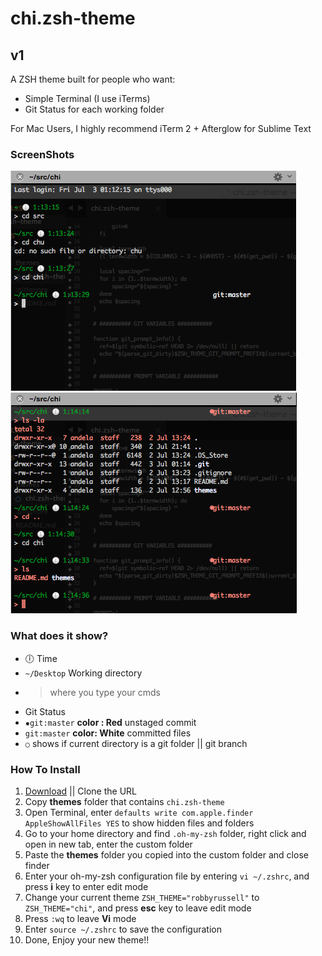 # chi.zsh-theme

## v1

A ZSH theme built for people who want:
  * Simple Terminal (I use iTerms)
  * Git Status for each working folder

For Mac Users, I highly recommend iTerm 2 + Afterglow for Sublime Text

### ScreenShots
![Screenshot 1](images/Screen%20Shot%202015-07-03%20at%2001.13.41.png)
![Screenshot 1](images/Screen%20Shot%202015-07-03%20at%2001.14.40.png)

### What does it show?

 * 🕕 Time
 * `~/Desktop` Working directory
 * > where you type your cmds
 * Git Status
  * `✹git:master` **color : Red** unstaged commit
  *  `git:master` **color: White** committed files
  * `○` shows if current directory is a git folder || git branch


### How To Install

1. [Download](https://github.com/andela-abankole/chi/archive/master.zip) || Clone the URL
2. Copy **themes** folder that contains `chi.zsh-theme`
3. Open Terminal, enter `defaults write com.apple.finder AppleShowAllFiles YES` to show hidden files and folders
4. Go to your home directory and find `.oh-my-zsh` folder, right click and open in new tab, enter the custom folder
5. Paste the **themes** folder you copied into the custom folder and close finder
6. Enter your oh-my-zsh configuration file by entering `vi ~/.zshrc`, and press **i** key to enter edit mode
7. Change your current theme `ZSH_THEME="robbyrussell"` to `ZSH_THEME="chi"`, and press **esc** key to leave edit mode
8. Press `:wq` to leave **Vi** mode
9. Enter `source ~/.zshrc` to save the configuration
10. Done, Enjoy your new theme!!